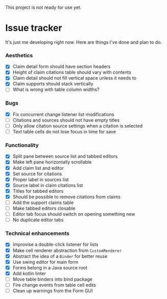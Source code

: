 This project is not ready for use yet.

# Issue tracker
It's just me developing right now. Here are things I've done and plan to do.

### Aesthetics
- [x] Claim detail form should have section headers
- [x] Height of claim citations table should vary with contents
- [x] Claim detail should not fill vertical space unless it needs to
- [x] Claim supports should stack vertically
- [ ] What is wrong with table column widths?

### Bugs
- [x] Fix concurrent change listener list modifications
- [ ] Citations and sources should not have empty titles
- [ ] Only allow citation source settings when a citation is selected
- [ ] Text table cells do not lose focus in time for save

### Functionality
- [x] Split pane between source list and tabbed editors
- [x] Make left pane horizontally scrollable
- [x] Add claim list and editor
- [x] Set source for citations
- [x] Proper label in sources list
- [x] Source label in claim citations list
- [x] Titles for tabbed editors
- [x] Should be possible to remove citations from claims
- [ ] Add the support claims table
- [ ] Make tabbed editors closable
- [ ] Editor tab focus should switch on opening something new
- [ ] No duplicate editor tabs

### Technical enhancements
- [x] Improvise a double-click listener for lists
- [x] Make cell renderer abstraction from `CustomRenderer`
- [x] Abstract the idea of a `Binder` for better reuse
- [x] Use swing editor for main form
- [x] Forms belong in a Java source root
- [x] Add kotlin linter
- [ ] Move table binders into bind package
- [ ] Fire change events from table cell edits
- [ ] Clean up warnings from the Form GUI
